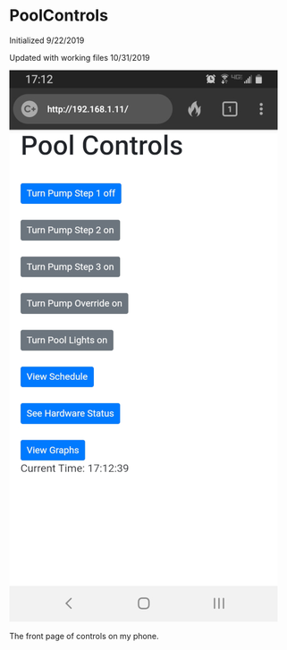 # PoolControls
Initialized 9/22/2019

Updated with working files 10/31/2019

![The front page of controls on my phone.](./Pics/Screenshot_20191031-171240_DuckDuckGo.jpg)

The front page of controls on my phone.
